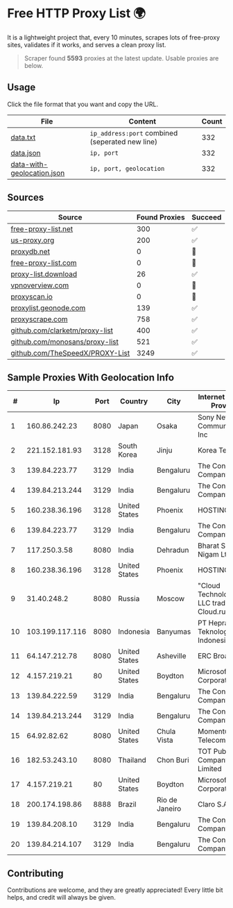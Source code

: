 
# Free HTTP Proxy List 🌍

It is a lightweight project that, every 10 minutes, scrapes lots of free-proxy sites, validates if it works, and serves a clean proxy list.


> Scraper found **5593** proxies at the latest update. Usable proxies are below.

## Usage

Click the file format that you want and copy the URL.


|File|Content|Count|
|----|-------|-----|
|[data.txt](https://raw.githubusercontent.com/themiralay/Proxy-List-World/master/data.txt)|`ip_address:port` combined (seperated new line)|332|
|[data.json](https://raw.githubusercontent.com/themiralay/Proxy-List-World/master/data.json)|`ip, port`|332|
|[data-with-geolocation.json](https://raw.githubusercontent.com/themiralay/Proxy-List-World/master/data-with-geolocation.json)|`ip, port, geolocation`|332|

## Sources

|Source|Found Proxies|Succeed|
|------|-------------|-------|
|[free-proxy-list.net](https://free-proxy-list.net)|300|✅|
|[us-proxy.org](https://www.us-proxy.org)|200|✅|
|[proxydb.net](http://proxydb.net)|0|🚫|
|[free-proxy-list.com](https://free-proxy-list.com/?page=&port=&type%5B%5D=http&type%5B%5D=https&up_time=0&search=Search)|0|🚫|
|[proxy-list.download](https://www.proxy-list.download/HTTP)|26|✅|
|[vpnoverview.com](https://vpnoverview.com/privacy/anonymous-browsing/free-proxy-servers)|0|🚫|
|[proxyscan.io](https://www.proxyscan.io)|0|🚫|
|[proxylist.geonode.com](https://proxylist.geonode.com/api/proxy-list?limit=300&page=1&sort_by=lastChecked&sort_type=desc&protocols=http,https)|139|✅|
|[proxyscrape.com](https://api.proxyscrape.com/v2/?request=displayproxies&protocol=http&timeout=10000&country=all&ssl=all&anonymity=all)|758|✅|
|[github.com/clarketm/proxy-list](https://raw.githubusercontent.com/clarketm/proxy-list/master/proxy-list-raw.txt)|400|✅|
|[github.com/monosans/proxy-list](https://raw.githubusercontent.com/monosans/proxy-list/main/proxies/http.txt)|521|✅|
|[github.com/TheSpeedX/PROXY-List](https://raw.githubusercontent.com/TheSpeedX/PROXY-List/master/http.txt)|3249|✅|


## Sample Proxies With Geolocation Info

|#|Ip|Port|Country|City|Internet Service Provider|
|-|--|----|-------|----|-------------------------|
|1|160.86.242.23|8080|Japan|Osaka|Sony Network Communications Inc|
|2|221.152.181.93|3128|South Korea|Jinju|Korea Telecom|
|3|139.84.223.77|3129|India|Bengaluru|The Constant Company, LLC|
|4|139.84.213.244|3129|India|Bengaluru|The Constant Company, LLC|
|5|160.238.36.196|3128|United States|Phoenix|HOSTINGER US|
|6|139.84.223.77|3129|India|Bengaluru|The Constant Company, LLC|
|7|117.250.3.58|8080|India|Dehradun|Bharat Sanchar Nigam Ltd|
|8|160.238.36.196|3128|United States|Phoenix|HOSTINGER US|
|9|31.40.248.2|8080|Russia|Moscow|"Cloud Technologies" LLC trading as Cloud.ru|
|10|103.199.117.116|8080|Indonesia|Banyumas|PT Hepra Teknologi Indonesia|
|11|64.147.212.78|8080|United States|Asheville|ERC Broadband|
|12|4.157.219.21|80|United States|Boydton|Microsoft Corporation|
|13|139.84.222.59|3129|India|Bengaluru|The Constant Company, LLC|
|14|139.84.213.244|3129|India|Bengaluru|The Constant Company, LLC|
|15|64.92.82.62|8080|United States|Chula Vista|Momentum Telecom, Inc.|
|16|182.53.243.10|8080|Thailand|Chon Buri|TOT Public Company Limited|
|17|4.157.219.21|80|United States|Boydton|Microsoft Corporation|
|18|200.174.198.86|8888|Brazil|Rio de Janeiro|Claro S.A|
|19|139.84.208.10|3129|India|Bengaluru|The Constant Company, LLC|
|20|139.84.214.107|3129|India|Bengaluru|The Constant Company, LLC|



## Contributing

Contributions are welcome, and they are greatly appreciated! Every
little bit helps, and credit will always be given.

